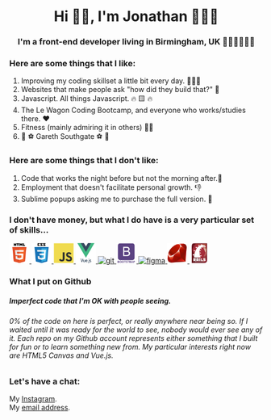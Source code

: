   <h1 align="center">Hi 👋🏻, I'm Jonathan 👨🏼‍💻</h1>
  <h3 align="center">I'm a front-end developer living in Birmingham, UK 👨🏼‍💻📍🇬🇧 </h3>

  <h3 align="left">Here are some things that I like: </h3>
  <ol>
    <li>Improving my coding skillset a little bit every day. 🙇🏼‍♂️</li>
    <li>Websites that make people ask "how did they build that?" 👏</li>
    <li>Javascript. All things Javascript. 🔥 🟨 🔥</li>
      <li>The Le Wagon Coding Bootcamp, and everyone who works/studies there. ❤️ </li>
    <li>Fitness (mainly admiring it in others) 💪🏻</li>
    <li> 🏴󠁧󠁢󠁥󠁮󠁧󠁿 ⚽️ Gareth Southgate ⚽️ 🏴󠁧󠁢󠁥󠁮󠁧󠁿 </li>
  </ol>

  <h3 align="left">Here are some things that I don't like: </h3>
  <ol>
    <li>Code that works the night before but not the morning after.🤯</li>
    <li>Employment that doesn't facilitate personal growth. 👎</li>
    <li>Sublime popups asking me to purchase the full version. 🤬</li>
  </ol>

  <h3 align="left">I don't have money, but what I do have is a very particular set of skills...</h3>

  <p align="left">
    <a href="https://www.w3.org/html/" target="_blank">
      <img src="https://raw.githubusercontent.com/devicons/devicon/master/icons/html5/html5-original-wordmark.svg" alt="html5" width="40" height="40"/>
    </a>
      <a href="https://www.w3.org/css/" target="_blank">
      <img src="https://raw.githubusercontent.com/devicons/devicon/master/icons/css3/css3-original-wordmark.svg" alt="css3" width="40" height="40"/>
    </a>
    <a href="https://developer.mozilla.org/en-US/docs/Web/JavaScript" target="_blank">
      <img src="https://raw.githubusercontent.com/devicons/devicon/master/icons/javascript/javascript-original.svg" alt="javascript" width="40" height="40"/>
    </a>
     <a href="https://developer.mozilla.org/en-US/docs/Web/JavaScript" target="_blank">
      <img src="https://github.com/devicons/devicon/blob/master/icons/vuejs/vuejs-original-wordmark.svg" alt="Vue.js" width="40" height="40"/>
    </a>
    <a href="https://git-scm.com/" target="_blank">
      <img src="https://www.vectorlogo.zone/logos/git-scm/git-scm-icon.svg" alt="git" width="40" height="40"/>
    </a>
    <a href="https://getbootstrap.com" target="_blank">
      <img src="https://raw.githubusercontent.com/devicons/devicon/master/icons/bootstrap/bootstrap-plain-wordmark.svg" alt="bootstrap" width="40" height="40"/>
    </a>
    <a href="https://www.figma.com/" target="_blank">
      <img src="https://www.vectorlogo.zone/logos/figma/figma-icon.svg" alt="figma" width="40" height="40"/>
    </a>
    <a href="https://www.ruby-lang.org/en/" target="_blank">
      <img src="https://raw.githubusercontent.com/devicons/devicon/master/icons/ruby/ruby-original.svg" alt="ruby" width="40" height="40"/>
    </a>
    <a href="https://rubyonrails.org" target="_blank">
     <img src="https://raw.githubusercontent.com/devicons/devicon/master/icons/rails/rails-original-wordmark.svg" alt="rails" width="40" height="40"/>
    </a>
  </p>

  <h3 align="left">What I put on Github</h3>
  <h5 align="left">Imperfect code that I'm OK with people seeing.</h5>
  <h6 align="left">0% of the code on here is perfect, or really anywhere near being so. If I waited until it was ready for the world to see, nobody would ever see any of it. Each repo on my Github account represents either something that I built for fun or to learn something new from. My particular interests right now are HTML5 Canvas and Vue.js.</h6>

  <h3 align="left">Let's have a chat:</h3>
  <div>My <a href="https://www.instagram.com/__jonathan__michael__/" target="_blank">Instagram</a>.</div>
  <div>My <a href="mailto:jonathansimpson101@email.com" target="_blank">email address</a>.</div></body>
